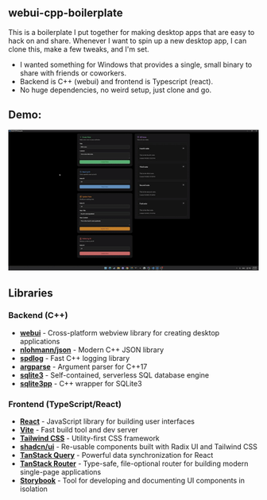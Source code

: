 ## webui-cpp-boilerplate

This is a boilerplate I put together for making desktop apps that are easy to hack on and share. Whenever I want to spin up a new desktop app, I can clone this, make a few tweaks, and I'm set.

- I wanted something for Windows that provides a single, small binary to share with friends or coworkers.
- Backend is C++ (webui) and frontend is Typescript (react).
- No huge dependencies, no weird setup, just clone and go.

## Demo:

<div align="center">

![Demo](docs/images/demo.gif)

</div>

## Libraries

### Backend (C++)

- **[webui](https://github.com/webui-dev/webui)** - Cross-platform webview library for creating desktop applications
- **[nlohmann/json](https://github.com/nlohmann/json)** - Modern C++ JSON library
- **[spdlog](https://github.com/gabime/spdlog)** - Fast C++ logging library
- **[argparse](https://github.com/p-ranav/argparse)** - Argument parser for C++17
- **[sqlite3](https://www.sqlite.org/)** - Self-contained, serverless SQL database engine
- **[sqlite3pp](https://github.com/iwongu/sqlite3pp)** - C++ wrapper for SQLite3

### Frontend (TypeScript/React)

- **[React](https://react.dev/)** - JavaScript library for building user interfaces
- **[Vite](https://vitejs.dev/)** - Fast build tool and dev server
- **[Tailwind CSS](https://tailwindcss.com/)** - Utility-first CSS framework
- **[shadcn/ui](https://ui.shadcn.com/)** - Re-usable components built with Radix UI and Tailwind CSS
- **[TanStack Query](https://tanstack.com/query)** - Powerful data synchronization for React
- **[TanStack Router](https://tanstack.com/router/)** - Type-safe, file-optional router for building modern single-page applications
- **[Storybook](https://storybook.js.org/)** - Tool for developing and documenting UI components in isolation
